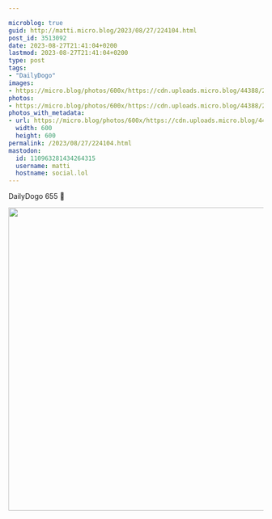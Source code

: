```yaml
---

microblog: true
guid: http://matti.micro.blog/2023/08/27/224104.html
post_id: 3513092
date: 2023-08-27T21:41:04+0200
lastmod: 2023-08-27T21:41:04+0200
type: post
tags:
- "DailyDogo"
images:
- https://micro.blog/photos/600x/https://cdn.uploads.micro.blog/44388/2023/5d8c20e4f4a641ea98ed3183747a0caf.jpg
photos:
- https://micro.blog/photos/600x/https://cdn.uploads.micro.blog/44388/2023/5d8c20e4f4a641ea98ed3183747a0caf.jpg
photos_with_metadata:
- url: https://micro.blog/photos/600x/https://cdn.uploads.micro.blog/44388/2023/5d8c20e4f4a641ea98ed3183747a0caf.jpg
  width: 600
  height: 600
permalink: /2023/08/27/224104.html
mastodon:
  id: 110963281434264315
  username: matti
  hostname: social.lol
---
```

DailyDogo 655 🐶

<img src="/media/uploads/2023/5d8c20e4f4a641ea98ed3183747a0caf.jpg" width="600" height="600" alt="" />
